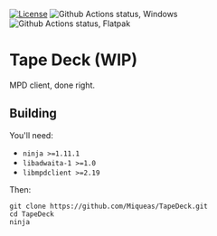 [![License][LicenseBadge]][LicenseURL]
![Github Actions status, Windows][WinBuildBadge]
![Github Actions status, Flatpak][FlatpakBuildBadge]

# Tape Deck (WIP)

MPD client, done right.

## Building

You'll need:

 * `ninja >=1.11.1`
 * `libadwaita-1 >=1.0`
 * `libmpdclient >=2.19`

Then:

```
git clone https://github.com/Miqueas/TapeDeck.git
cd TapeDeck
ninja
```

[LicenseBadge]: https://img.shields.io/github/license/Miqueas/TapeDeck?label=License
[LicenseURL]: https://opensource.org/licenses/Zlib
[WinBuildBadge]: https://img.shields.io/github/actions/workflow/status/Miqueas/TapeDeck/windows.yml?label=Build&logo=windows
[FlatpakBuildBadge]: https://img.shields.io/github/actions/workflow/status/Miqueas/TapeDeck/flatpak.yml?label=Build&logo=linux&logoColor=white
